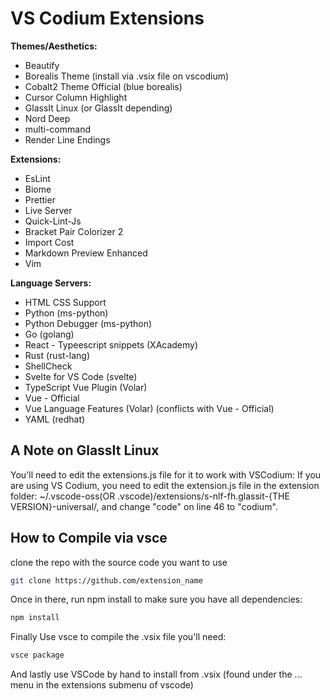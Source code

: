# VS Codium Extensions

**Themes/Aesthetics:**

- Beautify
- Borealis Theme (install via .vsix file on vscodium)
- Cobalt2 Theme Official (blue borealis)
- Cursor Column Highlight
- GlassIt Linux (or GlassIt depending)
- Nord Deep
- multi-command
- Render Line Endings

**Extensions:**

- EsLint
- Biome
- Prettier
- Live Server
- Quick-Lint-Js
- Bracket Pair Colorizer 2
- Import Cost
- Markdown Preview Enhanced
- Vim

**Language Servers:**

- HTML CSS Support
- Python (ms-python)
- Python Debugger (ms-python)
- Go (golang)
- React - Typeescript snippets (XAcademy)
- Rust (rust-lang)
- ShellCheck
- Svelte for VS Code (svelte)
- TypeScript Vue Plugin (Volar)
- Vue - Official
- Vue Language Features (Volar) (conflicts with Vue - Official)
- YAML (redhat)

## A Note on GlassIt Linux

You'll need to edit the extensions.js file for it to work with VSCodium:
If you are using VS Codium, you need to edit the extension.js file in the extension folder: ~/.vscode-oss(OR .vscode)/extensions/s-nlf-fh.glassit-{THE VERSION}-universal/, and change "code" on line 46 to "codium".

## How to Compile via vsce

clone the repo with the source code you want to use

```bash
git clone https://github.com/extension_name
```

Once in there, run npm install to make sure you have all dependencies:

```bash
npm install
```

Finally Use vsce to compile the .vsix file you'll need:

```bash
vsce package
```

And lastly use VSCode by hand to install from .vsix (found under the ... menu in the extensions submenu of vscode)
